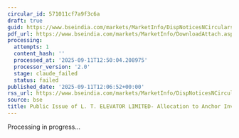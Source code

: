 ```yaml
---
circular_id: 571011cf7a9f3c6a
draft: true
guid: https://www.bseindia.com/markets/MarketInfo/DispNoticesNCirculars.aspx?Noticeid={975703E6-60A4-4F32-A761-64FB1D5CD875}&noticeno=20250911-46&dt=09/11/2025&icount=46&totcount=72&flag=0
pdf_url: https://www.bseindia.com/markets/MarketInfo/DownloadAttach.aspx?id=20250911-46&attachedId=c5d36d2a-cc10-49c0-a32b-37c0d2a8d869
processing:
  attempts: 1
  content_hash: ''
  processed_at: '2025-09-11T12:50:04.208975'
  processor_version: '2.0'
  stage: claude_failed
  status: failed
published_date: '2025-09-11T12:06:52+00:00'
rss_url: https://www.bseindia.com/markets/MarketInfo/DispNoticesNCirculars.aspx?Noticeid={975703E6-60A4-4F32-A761-64FB1D5CD875}&noticeno=20250911-46&dt=09/11/2025&icount=46&totcount=72&flag=0
source: bse
title: Public Issue of L. T. ELEVATOR LIMITED- Allocation to Anchor Investors
---
```


Processing in progress...